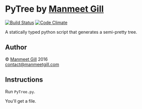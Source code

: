# PyTree  by [Manmeet Gill](https://manmeetgill.com)  
[![Build Status](https://travis-ci.org/tf2manu994/PyTree.svg?branch=master)](https://travis-ci.org/tf2manu994/PyTree)
[![Code Climate](https://codeclimate.com/github/tf2manu994/PyTree/badges/gpa.svg)](https://codeclimate.com/github/tf2manu994/PyTree)  

A statically typed python script that generates a semi-pretty tree.

## Author
© [Manmeet Gill](https://manmeetgill.com) 2016  
[contact@manmeetgill.com](mailto:contact@manmeetgill.com)

## Instructions

Run `PyTree.py`.

You'll get a file.